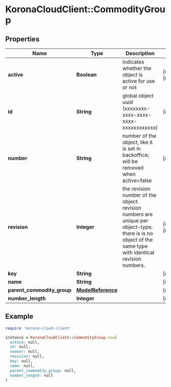 # KoronaCloudClient::CommodityGroup

## Properties

| Name | Type | Description | Notes |
| ---- | ---- | ----------- | ----- |
| **active** | **Boolean** | indicates whether the object is active for use or not | [optional][readonly] |
| **id** | **String** | global object uuid (xxxxxxxx-xxxx-xxxx-xxxx-xxxxxxxxxxxx) | [optional] |
| **number** | **String** | number of the object, like it is set in backoffice; will be removed when active&#x3D;false | [optional] |
| **revision** | **Integer** | the revision number of the object. revision numbers are unique per object-type. there is is no object of the same type with identical revision numbers. | [optional][readonly] |
| **key** | **String** |  | [optional] |
| **name** | **String** |  | [optional] |
| **parent_commodity_group** | [**ModelReference**](ModelReference.md) |  | [optional] |
| **number_length** | **Integer** |  | [optional] |

## Example

```ruby
require 'korona-cloud-client'

instance = KoronaCloudClient::CommodityGroup.new(
  active: null,
  id: null,
  number: null,
  revision: null,
  key: null,
  name: null,
  parent_commodity_group: null,
  number_length: null
)
```


